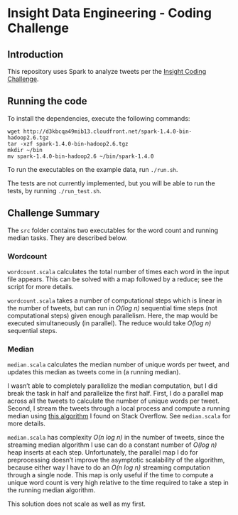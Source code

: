 # Insight Data Engineering - Coding Challenge

## Introduction

This repository uses Spark to analyze tweets per the [Insight Coding Challenge](https://github.com/InsightDataScience/cc-example). 

## Running the code

To install the dependencies, execute the following commands:

    wget http://d3kbcqa49mib13.cloudfront.net/spark-1.4.0-bin-hadoop2.6.tgz
    tar -xzf spark-1.4.0-bin-hadoop2.6.tgz
    mkdir ~/bin
    mv spark-1.4.0-bin-hadoop2.6 ~/bin/spark-1.4.0

To run the executables on the example data, run `./run.sh`.

The tests are not currently implemented, but you will be able to run the tests, by running `./run_test.sh`.

## Challenge Summary

The `src` folder contains two executables for the word count and running median tasks.
They are described below.

### Wordcount

`wordcount.scala` calculates the total number of times each word in the input file appears. 
This can be solved with a map followed by a reduce; see the script for more details.

`wordcount.scala` takes a number of computational steps which is linear in the number of tweets, but can run in *O(log n)* sequential time steps (not computational steps) given enough parallelism. Here, the map would be executed simultaneously (in parallel). The reduce would take *O(log n)* sequential steps.

### Median

`median.scala` calculates the median number of unique words per tweet, and updates this median as tweets come in (a running median). 

I wasn’t able to completely parallelize the median computation, but I did break the task in half and parallelize the first half.
First, I do a parallel map across all the tweets to calculate the number of unique words per tweet.
Second, I stream the tweets through a local process and compute a running median using [this algorithm](http://stackoverflow.com/questions/10657503/find-running-median-from-a-stream-of-integers) I found on Stack Overflow.
See `median.scala` for more details.

`median.scala` has complexity *O(n log n)* in the number of tweets, since the streaming median algorithm I use can do a constant number of *O(log n)* heap inserts at each step.
Unfortunately, the parallel map I do for preprocessing doesn’t improve the asymptotic scalability of the algorithm, because either way I have to do an *O(n log n)* streaming computation through a single node.
This map is only useful if the time to compute a unique word count is very high relative to the time required to take a step in the running median algorithm.

This solution does not scale as well as my first.
